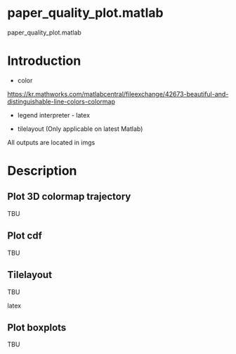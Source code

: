 # paper_quality_plot.matlab

paper_quality_plot.matlab

# Introduction

* color

https://kr.mathworks.com/matlabcentral/fileexchange/42673-beautiful-and-distinguishable-line-colors-colormap

* legend interpreter - latex

* tilelayout (Only applicable on latest Matlab)

All outputs are located in imgs


# Description

## Plot 3D colormap trajectory

TBU

## Plot cdf

TBU

## Tilelayout

TBU

latex

## Plot boxplots

TBU